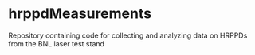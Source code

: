 # hrppdMeasurements

Repository containing code for collecting and analyzing data on HRPPDs from the BNL laser test stand

